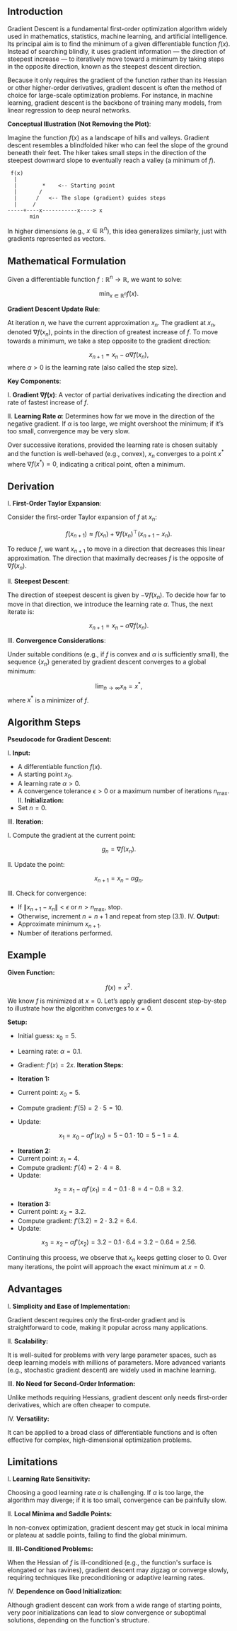 ## Introduction

Gradient Descent is a fundamental first-order optimization algorithm widely used in mathematics, statistics, machine learning, and artificial intelligence. Its principal aim is to find the minimum of a given differentiable function $f(x)$. Instead of searching blindly, it uses gradient information — the direction of steepest increase — to iteratively move toward a minimum by taking steps in the opposite direction, known as the steepest descent direction.

Because it only requires the gradient of the function rather than its Hessian or other higher-order derivatives, gradient descent is often the method of choice for large-scale optimization problems. For instance, in machine learning, gradient descent is the backbone of training many models, from linear regression to deep neural networks.

**Conceptual Illustration (Not Removing the Plot)**:

Imagine the function $f(x)$ as a landscape of hills and valleys. Gradient descent resembles a blindfolded hiker who can feel the slope of the ground beneath their feet. The hiker takes small steps in the direction of the steepest downward slope to eventually reach a valley (a minimum of $f$).

```
 f(x)
  |
  |        *    <-- Starting point
  |       /
  |      /   <-- The slope (gradient) guides steps
  |     /
-----+----x-----------x----> x
       min
```

In higher dimensions (e.g., $x \in \mathbb{R}^n$), this idea generalizes similarly, just with gradients represented as vectors.

## Mathematical Formulation

Given a differentiable function $f : \mathbb{R}^n \to \mathbb{R}$, we want to solve:

$$\min_{x \in \mathbb{R}^n} f(x).$$

**Gradient Descent Update Rule**:

At iteration $n$, we have the current approximation $x_n$. The gradient at $x_n$, denoted $\nabla f(x_n)$, points in the direction of greatest increase of $f$. To move towards a minimum, we take a step opposite to the gradient direction:

$$x_{n+1} = x_n - \alpha \nabla f(x_n),$$
where $\alpha > 0$ is the learning rate (also called the step size).

**Key Components**:

I. **Gradient $\nabla f(x)$**: A vector of partial derivatives indicating the direction and rate of fastest increase of $f$.

II. **Learning Rate $\alpha$**: Determines how far we move in the direction of the negative gradient. If $\alpha$ is too large, we might overshoot the minimum; if it’s too small, convergence may be very slow.

Over successive iterations, provided the learning rate is chosen suitably and the function is well-behaved (e.g., convex), $x_n$ converges to a point $x^*$ where $\nabla f(x^*) = 0$, indicating a critical point, often a minimum.

## Derivation

I. **First-Order Taylor Expansion**:  

Consider the first-order Taylor expansion of $f$ at $x_n$:

$$f(x_{n+1}) \approx f(x_n) + \nabla f(x_n)^\top (x_{n+1}-x_n).$$

To reduce $f$, we want $x_{n+1}$ to move in a direction that decreases this linear approximation. The direction that maximally decreases $f$ is the opposite of $\nabla f(x_n)$.

II. **Steepest Descent**:  

The direction of steepest descent is given by $-\nabla f(x_n)$. To decide how far to move in that direction, we introduce the learning rate $\alpha$. Thus, the next iterate is:

$$x_{n+1} = x_n - \alpha \nabla f(x_n).$$

III. **Convergence Considerations**:  

Under suitable conditions (e.g., if $f$ is convex and $\alpha$ is sufficiently small), the sequence $\{x_n\}$ generated by gradient descent converges to a global minimum:

$$\lim_{n \to \infty} x_n = x^*,$$
where $x^*$ is a minimizer of $f$.

## Algorithm Steps

**Pseudocode for Gradient Descent:**

I. **Input:**
- A differentiable function $f(x)$.
- A starting point $x_0$.
- A learning rate $\alpha > 0$.
- A convergence tolerance $\epsilon > 0$ or a maximum number of iterations $n_{\max}$.
II. **Initialization:**
- Set $n = 0$.

III. **Iteration:**

I. Compute the gradient at the current point:

  $$g_n = \nabla f(x_n).$$

II. Update the point:

  $$x_{n+1} = x_n - \alpha g_n.$$

III. Check for convergence:
  - If $\|x_{n+1} - x_n\| < \epsilon$ or $n > n_{\max}$, stop.
  - Otherwise, increment $n = n+1$ and repeat from step (3.1).
IV. **Output:**
- Approximate minimum $x_{n+1}$.
- Number of iterations performed.

## Example

**Given Function:**

$$f(x) = x^2.$$

We know $f$ is minimized at $x = 0$. Let’s apply gradient descent step-by-step to illustrate how the algorithm converges to $x=0$.

**Setup:**
- Initial guess: $x_0 = 5$.
- Learning rate: $\alpha = 0.1$.
- Gradient: $f'(x) = 2x$.
**Iteration Steps:**

- **Iteration 1:**
- Current point: $x_0 = 5$.
- Compute gradient: $f'(5) = 2 \cdot 5 = 10$.
- Update:

$$x_1 = x_0 - \alpha f'(x_0) = 5 - 0.1 \cdot 10 = 5 - 1 = 4.$$

- **Iteration 2:**
- Current point: $x_1 = 4$.
- Compute gradient: $f'(4) = 2 \cdot 4 = 8$.
- Update:

$$x_2 = x_1 - \alpha f'(x_1) = 4 - 0.1 \cdot 8 = 4 - 0.8 = 3.2.$$

- **Iteration 3:**
- Current point: $x_2 = 3.2$.
- Compute gradient: $f'(3.2) = 2 \cdot 3.2 = 6.4$.
- Update:

$$x_3 = x_2 - \alpha f'(x_2) = 3.2 - 0.1 \cdot 6.4 = 3.2 - 0.64 = 2.56.$$

Continuing this process, we observe that $x_n$ keeps getting closer to 0. Over many iterations, the point will approach the exact minimum at $x = 0$.

## Advantages

I. **Simplicity and Ease of Implementation:**  

Gradient descent requires only the first-order gradient and is straightforward to code, making it popular across many applications.

II. **Scalability:**  

It is well-suited for problems with very large parameter spaces, such as deep learning models with millions of parameters. More advanced variants (e.g., stochastic gradient descent) are widely used in machine learning.

III. **No Need for Second-Order Information:**  

Unlike methods requiring Hessians, gradient descent only needs first-order derivatives, which are often cheaper to compute.

IV. **Versatility:**  

It can be applied to a broad class of differentiable functions and is often effective for complex, high-dimensional optimization problems.

## Limitations

I. **Learning Rate Sensitivity:**  

Choosing a good learning rate $\alpha$ is challenging. If $\alpha$ is too large, the algorithm may diverge; if it is too small, convergence can be painfully slow.

II. **Local Minima and Saddle Points:**  

In non-convex optimization, gradient descent may get stuck in local minima or plateau at saddle points, failing to find the global minimum.

III. **Ill-Conditioned Problems:**  

When the Hessian of $f$ is ill-conditioned (e.g., the function's surface is elongated or has ravines), gradient descent may zigzag or converge slowly, requiring techniques like preconditioning or adaptive learning rates.

IV. **Dependence on Good Initialization:**  

Although gradient descent can work from a wide range of starting points, very poor initializations can lead to slow convergence or suboptimal solutions, depending on the function's structure.
